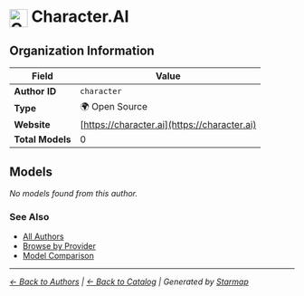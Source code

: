 # <img src="https://raw.githubusercontent.com/agentstation/starmap/master/internal/embedded/logos/character.svg" alt="Character.AI" width="32" height="32" style="vertical-align: middle;"> Character.AI
  
  
  
## Organization Information
  
| Field | Value |
|---------|---------|
| **Author ID** | `character` |
| **Type** | 🌍 Open Source |
| **Website** | [https://character.ai](https://character.ai) |
| **Total Models** | 0 |

  
## Models
  
*No models found from this author.*
  
### See Also
  
- [All Authors](../)
- [Browse by Provider](../../providers/)
- [Model Comparison](../../models/)
  
---
*_[← Back to Authors](../) | [← Back to Catalog](../../) | Generated by [Starmap](https://github.com/agentstation/starmap)_*